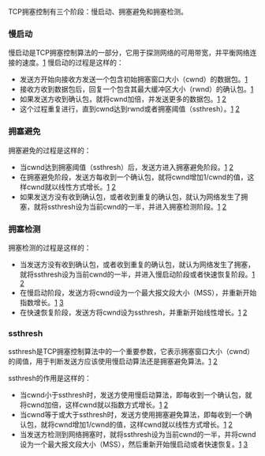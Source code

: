 TCP拥塞控制有三个阶段：慢启动、拥塞避免和拥塞检测。

### 慢启动

慢启动是TCP拥塞控制算法的一部分，它用于探测网络的可用带宽，并平衡网络连接的速度。[1](https://www.keycdn.com/support/tcp-slow-start) 慢启动的过程是这样的：

- 发送方开始向接收方发送一个包含初始拥塞窗口大小（cwnd）的数据包。[1](https://www.keycdn.com/support/tcp-slow-start)
- 接收方收到数据包后，回复一个包含其最大缓冲区大小（rwnd）的确认包。[1](https://www.keycdn.com/support/tcp-slow-start)
- 如果发送方收到确认包，就将cwnd加倍，并发送更多的数据包。[1](https://www.keycdn.com/support/tcp-slow-start) [2](https://developer.mozilla.org/en-US/docs/Glossary/TCP_slow_start)
- 这个过程重复进行，直到cwnd达到rwnd或者拥塞阈值（ssthresh）。[1](https://www.keycdn.com/support/tcp-slow-start) [2](https://developer.mozilla.org/en-US/docs/Glossary/TCP_slow_start)

### 拥塞避免

拥塞避免的过程是这样的：

- 当cwnd达到拥塞阈值（ssthresh）后，发送方进入拥塞避免阶段。[1](https://en.wikipedia.org/wiki/TCP_congestion_control) [2](https://www.geeksforgeeks.org/tcp-congestion-control/)
- 在拥塞避免阶段，发送方每收到一个确认包，就将cwnd增加1/cwnd的值，这样cwnd就以线性方式增长。[1](https://en.wikipedia.org/wiki/TCP_congestion_control) [2](https://www.geeksforgeeks.org/tcp-congestion-control/)
- 如果发送方没有收到确认包，或者收到重复的确认包，就认为网络发生了拥塞，就将ssthresh设为当前cwnd的一半，并进入拥塞检测阶段。[1](https://en.wikipedia.org/wiki/TCP_congestion_control) [2](https://www.geeksforgeeks.org/tcp-congestion-control/)

### 拥塞检测

拥塞检测的过程是这样的：

- 当发送方没有收到确认包，或者收到重复的确认包，就认为网络发生了拥塞，就将ssthresh设为当前cwnd的一半，并进入慢启动阶段或者快速恢复阶段。[1](https://en.wikipedia.org/wiki/TCP_congestion_control) [2](https://www.geeksforgeeks.org/tcp-congestion-control/)
- 在慢启动阶段，发送方将cwnd设为一个最大报文段大小（MSS），并重新开始指数增长。[1](https://en.wikipedia.org/wiki/TCP_congestion_control) [3](https://www.cs.umd.edu/users/suman/docs/711s97/node3.html)
- 在快速恢复阶段，发送方将cwnd设为ssthresh，并重新开始线性增长。[1](https://en.wikipedia.org/wiki/TCP_congestion_control) [2](https://www.geeksforgeeks.org/tcp-congestion-control/)

### ssthresh

ssthresh是TCP拥塞控制算法中的一个重要参数，它表示拥塞窗口大小（cwnd）的阈值，用于判断发送方应该使用慢启动算法还是拥塞避免算法。[1](https://www.geeksforgeeks.org/tcp-tahoe-and-tcp-reno/) [2](https://en.wikipedia.org/wiki/TCP_congestion_control)

ssthresh的作用是这样的：

- 当cwnd小于ssthresh时，发送方使用慢启动算法，即每收到一个确认包，就将cwnd加倍，这样cwnd就以指数方式增长。[1](https://www.geeksforgeeks.org/tcp-tahoe-and-tcp-reno/) [2](https://en.wikipedia.org/wiki/TCP_congestion_control)
- 当cwnd等于或大于ssthresh时，发送方使用拥塞避免算法，即每收到一个确认包，就将cwnd增加1/cwnd的值，这样cwnd就以线性方式增长。[1](https://www.geeksforgeeks.org/tcp-tahoe-and-tcp-reno/) [2](https://en.wikipedia.org/wiki/TCP_congestion_control)
- 当发送方检测到网络拥塞时，就将ssthresh设为当前cwnd的一半，并将cwnd设为一个最大报文段大小（MSS），然后重新开始慢启动或者快速恢复。[1](https://www.geeksforgeeks.org/tcp-tahoe-and-tcp-reno/) [3](https://www.geeksforgeeks.org/tcp-congestion-control/)